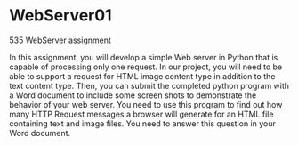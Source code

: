 # WebServer01
535 WebServer assignment

In this assignment, you will develop a simple Web server in Python that is capable of processing only one request. In our project, you will need to be able to support a request for HTML image content type in addition to the text content type. Then, you can submit the completed python program with a Word document to include some screen shots to demonstrate the behavior of your web server. You need to use this program to find out how many HTTP Request messages a browser will generate for an HTML file containing text and image files. You need to answer this question in your Word document.
